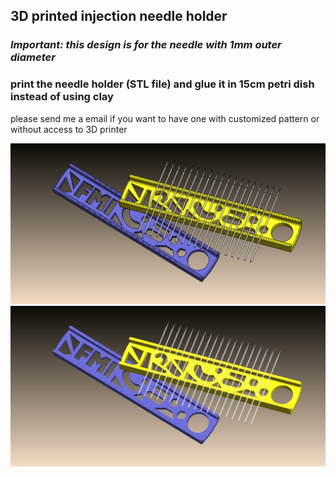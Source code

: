 ## 3D printed injection needle holder
### *Important: this design is for the needle with 1mm outer diameter*
### print the needle holder (STL file) and glue it in 15cm petri dish instead of using clay
please send me a email if you want to have one with customized pattern or without access to 3D printer 

![alt text](https://github.com/yanwuguo/injection_needle_holder/blob/master/needle_holder_assem2.JPG)
![alt text](https://github.com/yanwuguo/injection_needle_holder/blob/master/needle_holder_assem.JPG)
